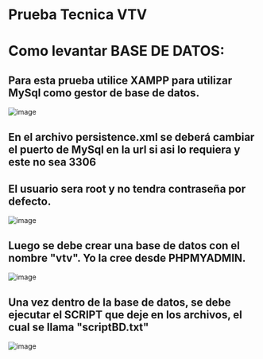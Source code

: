 # Prueba Tecnica VTV
 
# Como levantar BASE DE DATOS:

## Para esta prueba utilice XAMPP para utilizar MySql como gestor de base de datos.
![image](https://github.com/iansein/Prueba-Tecnica-VTV/assets/78178685/17aaeb81-8c4f-4f08-ac5b-4ff3b86643ea)
## En el archivo persistence.xml se deberá cambiar el puerto de MySql en la url si asi lo requiera y este no sea **3306**
## El usuario sera root y no tendra contraseña por defecto.
![image](https://github.com/iansein/Prueba-Tecnica-VTV/assets/78178685/f60a7c8d-1dde-4b30-86f4-94d6ca2fa8fc)

## Luego se debe crear una base de datos con el nombre "vtv". Yo la cree desde PHPMYADMIN.
![image](https://github.com/iansein/Prueba-Tecnica-VTV/assets/78178685/225b3b90-3799-4886-bce0-4aa1cb85b5b5)
## Una vez dentro de la base de datos, se debe ejecutar el SCRIPT que deje en los archivos, el cual se llama "scriptBD.txt"
![image](https://github.com/iansein/Prueba-Tecnica-VTV/assets/78178685/420b1a08-ea1b-49db-b1d6-a690e3e9e9cb)
